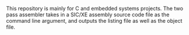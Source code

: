 This repository is mainly for C and embedded systems projects.
The two pass assembler takes in a SIC/XE assembly source code file as the command line argument, and outputs the listing file as well as the object file. 

